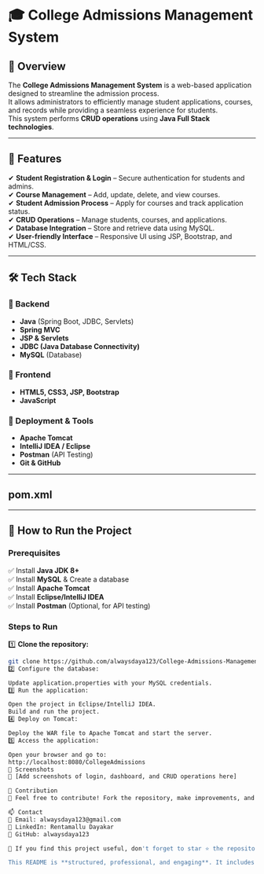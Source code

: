 # 🎓 College Admissions Management System

## 📌 Overview  
The **College Admissions Management System** is a web-based application designed to streamline the admission process.  
It allows administrators to efficiently manage student applications, courses, and records while providing a seamless experience for students.  
This system performs **CRUD operations** using **Java Full Stack technologies**.

---

## 🚀 Features  
✔ **Student Registration & Login** – Secure authentication for students and admins.  
✔ **Course Management** – Add, update, delete, and view courses.  
✔ **Student Admission Process** – Apply for courses and track application status.  
✔ **CRUD Operations** – Manage students, courses, and applications.  
✔ **Database Integration** – Store and retrieve data using MySQL.  
✔ **User-friendly Interface** – Responsive UI using JSP, Bootstrap, and HTML/CSS.  

---

## 🛠️ Tech Stack  

### 🔹 Backend  
- **Java** (Spring Boot, JDBC, Servlets)  
- **Spring MVC**  
- **JSP & Servlets**  
- **JDBC (Java Database Connectivity)**  
- **MySQL** (Database)  

### 🔹 Frontend  
- **HTML5, CSS3, JSP, Bootstrap**  
- **JavaScript**  

### 🔹 Deployment & Tools  
- **Apache Tomcat**  
- **IntelliJ IDEA / Eclipse**  
- **Postman** (API Testing)  
- **Git & GitHub**  

---

## pom.xml

---

## 🎯 How to Run the Project  

### Prerequisites  
✅ Install **Java JDK 8+**  
✅ Install **MySQL** & Create a database  
✅ Install **Apache Tomcat**  
✅ Install **Eclipse/IntelliJ IDEA**  
✅ Install **Postman** (Optional, for API testing)  

### Steps to Run  
1️⃣ **Clone the repository:**  
```sh
git clone https://github.com/alwaysdaya123/College-Admissions-Management-System.git
2️⃣ Configure the database:

Update application.properties with your MySQL credentials.
3️⃣ Run the application:

Open the project in Eclipse/IntelliJ IDEA.
Build and run the project.
4️⃣ Deploy on Tomcat:

Deploy the WAR file to Apache Tomcat and start the server.
5️⃣ Access the application:

Open your browser and go to:
http://localhost:8080/CollegeAdmissions
📸 Screenshots
🔹 [Add screenshots of login, dashboard, and CRUD operations here]

🤝 Contribution
🔹 Feel free to contribute! Fork the repository, make improvements, and submit a pull request.

📫 Contact
📧 Email: alwaysdaya123@gmail.com
🔗 LinkedIn: Rentamallu Dayakar
🚀 GitHub: alwaysdaya123

🌟 If you find this project useful, don't forget to star ⭐ the repository!

This README is **structured, professional, and engaging**. It includes project details, tech stack, setup instructions, and contact information. Let me know if you need any modifications! 🚀


